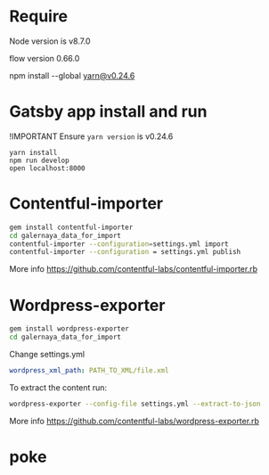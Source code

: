 # Require

Node version is v8.7.0

flow version 0.66.0

npm install --global yarn@v0.24.6

# Gatsby app install and run

!IMPORTANT
Ensure `yarn version` is v0.24.6

```
yarn install
npm run develop
open localhost:8000
```

# Contentful-importer

```bash
gem install contentful-importer
cd galernaya_data_for_import
contentful-importer --configuration=settings.yml import
contentful-importer --configuration = settings.yml publish
```

More info https://github.com/contentful-labs/contentful-importer.rb

# Wordpress-exporter

```bash
gem install wordpress-exporter
cd galernaya_data_for_import
```

Change settings.yml

```yaml
wordpress_xml_path: PATH_TO_XML/file.xml
```

To extract the content run:

```bash
wordpress-exporter --config-file settings.yml --extract-to-json
```

More info https://github.com/contentful-labs/wordpress-exporter.rb

# poke

